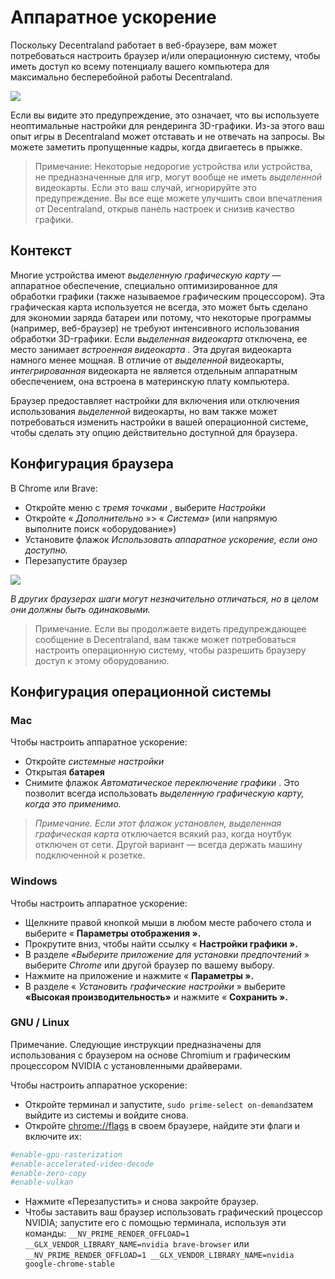 # Аппаратное ускорение

Поскольку Decentraland работает в веб-браузере, вам может потребоваться настроить браузер и/или операционную систему, чтобы иметь доступ ко всему потенциалу вашего компьютера для максимально бесперебойной работы Decentraland.

![](https://docs.decentraland.org/images/media/gpu.png)

Если вы видите это предупреждение, это означает, что вы используете неоптимальные настройки для рендеринга 3D-графики. Из-за этого ваш опыт игры в Decentraland может отставать и не отвечать на запросы. Вы можете заметить пропущенные кадры, когда двигаетесь в прыжке.

> Примечание: Некоторые недорогие устройства или устройства, не предназначенные для игр, могут вообще не иметь _выделенной_ видеокарты. Если это ваш случай, игнорируйте это предупреждение. Вы все еще можете улучшить свои впечатления от Decentraland, открыв панель настроек и снизив качество графики.

## Контекст <a href="#context" id="context"></a>

Многие устройства имеют _выделенную графическую карту_ — аппаратное обеспечение, специально оптимизированное для обработки графики (также называемое графическим процессором). Эта графическая карта используется не всегда, это может быть сделано для экономии заряда батареи или потому, что некоторые программы (например, веб-браузер) не требуют интенсивного использования обработки 3D-графики. Если _выделенная видеокарта_ отключена, ее место занимает _встроенная видеокарта ._ Эта другая видеокарта намного менее мощная. В отличие от _выделенной_ видеокарты, _интегрированная_ видеокарта не является отдельным аппаратным обеспечением, она встроена в материнскую плату компьютера.

Браузер предоставляет настройки для включения или отключения использования _выделенной_ видеокарты, но вам также может потребоваться изменить настройки в вашей операционной системе, чтобы сделать эту опцию действительно доступной для браузера.

## Конфигурация браузера

В Chrome или Brave:

* Откройте меню с _тремя точками_ , выберите _Настройки_
* Откройте « _Дополнительно_ »> « _Система»_ (или напрямую выполните поиск «оборудование»)
* Установите флажок _Использовать аппаратное ускорение, если оно доступно._
* Перезапустите браузер

![](https://docs.decentraland.org/images/media/chrome.png)

_В других браузерах шаги могут незначительно отличаться, но в целом они должны быть одинаковыми._

> Примечание. Если вы продолжаете видеть предупреждающее сообщение в Decentraland, вам также может потребоваться настроить операционную систему, чтобы разрешить браузеру доступ к этому оборудованию.

## Конфигурация операционной системы <a href="#operating-system-configuration" id="operating-system-configuration"></a>

### Mac <a href="#mac" id="mac"></a>

Чтобы настроить аппаратное ускорение:

* Откройте _системные настройки_
* Открытая **батарея**
* Снимите флажок _Автоматическое переключение графики_ . Это позволит всегда использовать _выделенную графическую карту, когда это применимо._

> _Примечание. Если этот флажок установлен, выделенная графическая карта_ отключается всякий раз, когда ноутбук отключен от сети. Другой вариант — всегда держать машину подключенной к розетке.

### Windows <a href="#windows" id="windows"></a>

Чтобы настроить аппаратное ускорение:

* Щелкните правой кнопкой мыши в любом месте рабочего стола и выберите « **Параметры отображения ».**
* Прокрутите вниз, чтобы найти ссылку « **Настройки графики ».**
* В разделе _«Выберите приложение для установки предпочтений_ » выберите _Chrome_ или другой браузер по вашему выбору.
* Нажмите на приложение и нажмите « **Параметры ».**
* В разделе « _Установить графические настройки_ » выберите **«Высокая производительность»** и нажмите « **Сохранить ».**

### GNU / Linux <a href="#gnulinux" id="gnulinux"></a>

Примечание. Следующие инструкции предназначены для использования с браузером на основе Chromium и графическим процессором NVIDIA с установленными драйверами.

Чтобы настроить аппаратное ускорение:

* Откройте терминал и запустите, `sudo prime-select on-demand`затем выйдите из системы и войдите снова.
* Откройте [chrome://flags](chrome://flags) в своем браузере, найдите эти флаги и включите их:

```bash
#enable-gpu-rasterization
#enable-accelerated-video-decode
#enable-zero-copy
#enable-vulkan
```

* Нажмите «Перезапустить» и снова закройте браузер.
* Чтобы заставить ваш браузер использовать графический процессор NVIDIA; запустите его с помощью терминала, используя эти команды: `__NV_PRIME_RENDER_OFFLOAD=1 __GLX_VENDOR_LIBRARY_NAME=nvidia brave-browser` или `__NV_PRIME_RENDER_OFFLOAD=1 __GLX_VENDOR_LIBRARY_NAME=nvidia google-chrome-stable`
